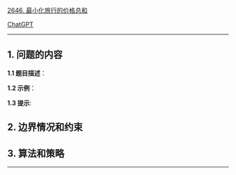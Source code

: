 [2646. 最小化旅行的价格总和](https://leetcode.cn/problems/minimize-the-total-price-of-the-trips)

[ChatGPT](chat.openai.com)

---

## 1. 问题的内容
**1.1 题目描述**：

**1.2 示例**：

**1.3 提示**:

## 2. 边界情况和约束


## 3. 算法和策略

---

